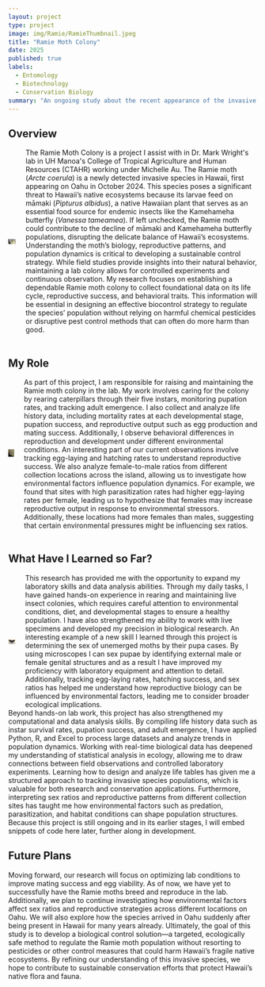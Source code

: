 ```yaml
---
layout: project
type: project
image: img/Ramie/RamieThumbnail.jpeg
title: "Ramie Moth Colony"
date: 2025
published: true
labels:
  - Entomology
  - Biotechnology
  - Conservation Biology
summary: "An ongoing study about the recent appearance of the invasive Ramie Moth species on Oahu."
---
```


## Overview
<div style="display: flex; align-items: center;">
  <div style="margin-right: 20px;">
    <img width="300px" src="../img/Ramie/RamieYellowMorph1.jpeg" alt="Ramie Original Yellow Morph">
  </div>
  <div>
    The Ramie Moth Colony is a project I assist with in Dr. Mark Wright's lab in UH Manoa's College of Tropical Agriculture and Human Resources (CTAHR) working under Michelle Au. The Ramie moth (<i>Arcte coerula</i>) is a newly detected invasive species in Hawaii, first appearing on Oahu in October 2024. This species poses a significant threat to Hawaii’s native ecosystems because its larvae feed on māmaki (<i>Pipturus albidus</i>), a native Hawaiian plant that serves as an essential food source for endemic insects like the Kamehameha butterfly (<i>Vanessa tameamea</i>). If left unchecked, the Ramie moth could contribute to the decline of māmaki and Kamehameha butterfly populations, disrupting the delicate balance of Hawaii’s ecosystems. Understanding the moth’s biology, reproductive patterns, and population dynamics is critical to developing a sustainable control strategy. While field studies provide insights into their natural behavior, maintaining a lab colony allows for controlled experiments and continuous observation. My research focuses on establishing a dependable Ramie moth colony to collect foundational data on its life cycle, reproductive success, and behavioral traits. This information will be essential in designing an effective biocontrol strategy to regulate the species’ population without relying on harmful chemical pesticides or disruptive pest control methods that can often do more harm than good.
  </div>
</div>

<br>

## My Role
<div style="display: flex; align-items: center;">
  <div style="margin-right: 20px;">
    <img width="200px" src="../img/Ramie/RamieEggs.jpeg" alt="Ramie Eggs">
  </div>
  <div>
    As part of this project, I am responsible for raising and maintaining the Ramie moth colony in the lab. My work involves caring for the colony by rearing caterpillars through their five instars, monitoring pupation rates, and tracking adult emergence. I also collect and analyze life history data, including mortality rates at each developmental stage, pupation success, and reproductive output such as egg production and mating success. Additionally, I observe behavioral differences in reproduction and development under different environmental conditions. An interesting part of our current observations involve tracking egg-laying and hatching rates to understand reproductive success. We also analyze female-to-male ratios from different collection locations across the island, allowing us to investigate how environmental factors influence population dynamics. For example, we found that sites with high parasitization rates had higher egg-laying rates per female, leading us to hypothesize that females may increase reproductive output in response to environmental stressors. Additionally, these locations had more females than males, suggesting that certain environmental pressures might be influencing sex ratios.
  </div>
</div>

<br>

## What Have I Learned so Far?
<div style="display: flex; align-items: center;">
  <div style="margin-right: 20px;">
    <img width="200px" src="../img/Ramie/Ramie.jpg" alt="Ramie">
  </div>
  <div>
    This research has provided me with the opportunity to expand my laboratory skills and data analysis abilities. Through my daily tasks, I have gained hands-on experience in rearing and maintaining live insect colonies, which requires careful attention to environmental conditions, diet, and developmental stages to ensure a healthy population. I have also strengthened my ability to work with live specimens and developed my precision in biological research. An interesting example of a new skill I learned through this project is determining the sex of unemerged moths by their pupa cases. By using microscopes I can sex pupae by identifying external male or female genital structures and as a result I have improved my proficiency with laboratory equipment and attention to detail. Additionally, tracking egg-laying rates, hatching success, and sex ratios has helped me understand how reproductive biology can be influenced by environmental factors, leading me to consider broader ecological implications.  
  </div>
</div>
Beyond hands-on lab work, this project has also strengthened my computational and data analysis skills. By compiling life history data such as instar survival rates, pupation success, and adult emergence, I have applied Python, R, and Excel to process large datasets and analyze trends in population dynamics. Working with real-time biological data has deepened my understanding of statistical analysis in ecology, allowing me to draw connections between field observations and controlled laboratory experiments. Learning how to design and analyze life tables has given me a structured approach to tracking invasive species populations, which is valuable for both research and conservation applications. Furthermore, interpreting sex ratios and reproductive patterns from different collection sites has taught me how environmental factors such as predation, parasitization, and habitat conditions can shape population structures. Because this project is still ongoing and in its earlier stages, I will embed snippets of code here later, further along in development.

<br>

## Future Plans
Moving forward, our research will focus on optimizing lab conditions to improve mating success and egg viability. As of now, we have yet to successfully have the Ramie moths breed and reproduce in the lab. Additionally, we plan to continue investigating how environmental factors affect sex ratios and reproductive strategies across different locations on Oahu. We will also explore how the species arrived in Oahu suddenly after being present in Hawaii for many years already. Ultimately, the goal of this study is to develop a biological control solution—a targeted, ecologically safe method to regulate the Ramie moth population without resorting to pesticides or other control measures that could harm Hawaii’s fragile native ecosystems. By refining our understanding of this invasive species, we hope to contribute to sustainable conservation efforts that protect Hawaii’s native flora and fauna.
